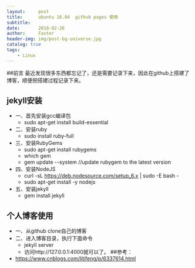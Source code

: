 ```yaml
---
layout:     post
title:      ubuntu 16.04  github pages 使用 
subtitle:   
date:       2018-02-26
author:     Faster
header-img: img/post-bg-universe.jpg
catalog: true
tags:
    - Linux
---
```

##前言
最近发现很多东西都忘记了，还是需要记录下来，因此在github上搭建了博客，顺便把搭建过程记录下来。

## jekyll安装

* 一、首先安装gcc编译包
	* sudo apt-get install build-essential
* 二、安装ruby
	* sudo install ruby-full
* 三、安装RubyGems
	* sudo apt-get install rubygems
	* which gem
	* gem update --system   //update rubygem to the latest version
* 四、安装NodeJS
	* curl -sL https://deb.nodesource.com/setup_6.x | sudo -E bash -
	* sudo apt-get install -y nodejs
* 五、安装jekyll
	* gem install jekyll

## 个人博客使用
* 一、从github clone自己的博客
* 二、进入博客目录，执行下面命令
	* jekyll server
	* 访问http://127.0.0.1:4000就可以了。
##参考：
* https://www.cnblogs.com/litifeng/p/6337614.html